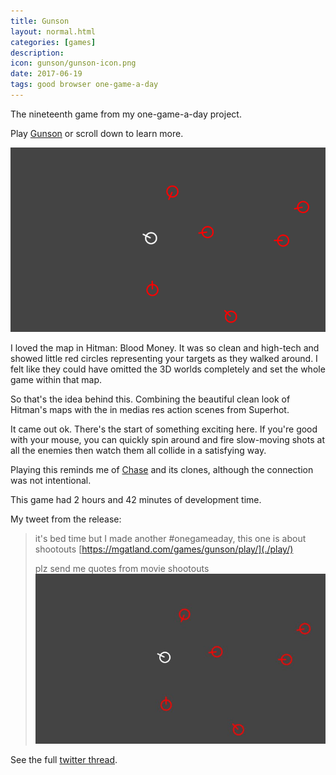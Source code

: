 ```yaml
---
title: Gunson
layout: normal.html
categories: [games]
description:
icon: gunson/gunson-icon.png
date: 2017-06-19
tags: good browser one-game-a-day
---
```

The nineteenth game from my one-game-a-day project.

Play [Gunson](./play/) or scroll down to learn more.

![Gunson screenshot](./gunson.png)

I loved the map in Hitman: Blood Money. It was so clean and high-tech and showed little red circles representing your targets as they walked around. I felt like they could have omitted the 3D worlds completely and set the whole game within that map.

So that's the idea behind this. Combining the beautiful clean look of Hitman's maps with the in medias res action scenes from Superhot.

It came out ok. There's the start of something exciting here. If you're good with your mouse, you can quickly spin around and fire slow-moving shots at all the enemies then watch them all collide in a satisfying way.

Playing this reminds me of [Chase](https://en.wikipedia.org/wiki/Chase_(video_game)) and its clones, although the connection was not intentional.

This game had 2 hours and 42 minutes of development time.

My tweet from the release:

> it's bed time but I made another #onegameaday, this one is about shootouts [https://mgatland.com/games/gunson/play/](./play/)
> 
> plz send me quotes from movie shootouts
> ![](gunson-tweet.jpg)

See the full [twitter thread](https://twitter.com/mgatland/status/876425358689452033).
